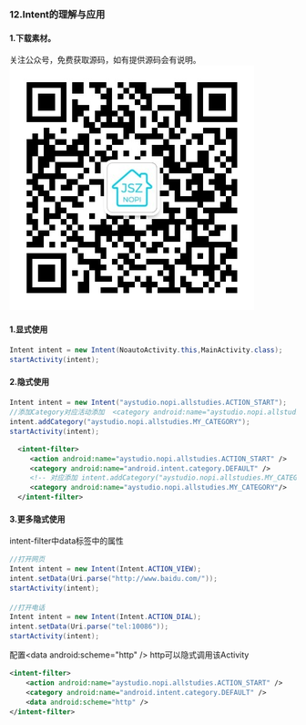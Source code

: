 ### 12.Intent的理解与应用
#### 1.下载素材。
关注公众号，免费获取源码，如有提供源码会有说明。
![title](https://raw.githubusercontent.com/JSZNopi/JSZImage/master/gitnote/2019/10/30/WXCODE-1572446034519.jpeg)
#### 1.显式使用
```java
Intent intent = new Intent(NoautoActivity.this,MainActivity.class);
startActivity(intent);
```

#### 2.隐式使用

```java
Intent intent = new Intent("aystudio.nopi.allstudies.ACTION_START");
//添加Category对应活动添加  <category android:name="aystudio.nopi.allstudies.MY_CATEGORY"/>
intent.addCategory("aystudio.nopi.allstudies.MY_CATEGORY");
startActivity(intent);
```

```xml
  <intent-filter>
     <action android:name="aystudio.nopi.allstudies.ACTION_START" />
     <category android:name="android.intent.category.DEFAULT" />
     <!-- 对应添加 intent.addCategory("aystudio.nopi.allstudies.MY_CATEGORY"); -->
     <category android:name="aystudio.nopi.allstudies.MY_CATEGORY"/>
  </intent-filter>

```
#### 3.更多隐式使用
  intent-filter中data标签中的属性

```java
//打开网页
Intent intent = new Intent(Intent.ACTION_VIEW);
intent.setData(Uri.parse("http://www.baidu.com/"));
startActivity(intent);

//打开电话
Intent intent = new Intent(Intent.ACTION_DIAL);
intent.setData(Uri.parse("tel:10086"));
startActivity(intent);
```

配置\<data android:scheme="http" />   http可以隐式调用该Activity
```xml
<intent-filter>
    <action android:name="aystudio.nopi.allstudies.ACTION_START" />
    <category android:name="android.intent.category.DEFAULT" />
    <data android:scheme="http" />
</intent-filter>
```
